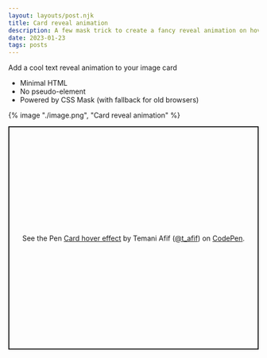 ```yaml
---
layout: layouts/post.njk
title: Card reveal animation
description: A few mask trick to create a fancy reveal animation on hover
date: 2023-01-23
tags: posts
---
```


Add a cool text reveal animation to your image card
* Minimal HTML
* No pseudo-element
* Powered by CSS Mask (with fallback for old browsers)

{% image "./image.png", "Card reveal animation" %}


<p class="codepen" data-height="450" data-default-tab="result" data-slug-hash="PoBQRmj" data-preview="true" data-user="t_afif" style="height: 450px; box-sizing: border-box; display: flex; align-items: center; justify-content: center; border: 2px solid; margin: 1em 0; padding: 1em;">
  <span>See the Pen <a href="https://codepen.io/t_afif/pen/PoBQRmj">
  Card hover effect</a> by Temani Afif (<a href="https://codepen.io/t_afif">@t_afif</a>)
  on <a href="https://codepen.io">CodePen</a>.</span>
</p>
<script async src="https://cpwebassets.codepen.io/assets/embed/ei.js"></script>
